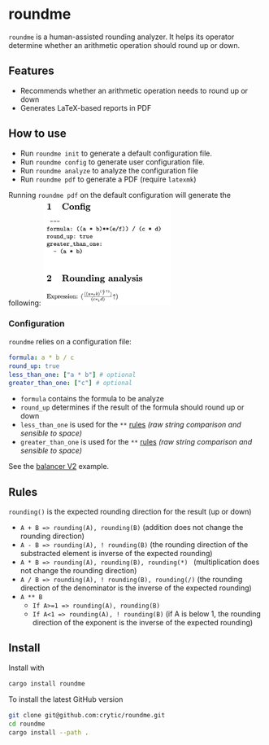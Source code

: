 # roundme

`roundme` is a human-assisted rounding analyzer. It helps its operator determine whether an arithmetic operation should round up or down.

## Features
- Recommends whether an arithmetic operation needs to round up or down
- Generates LaTeX-based reports in PDF

## How to use

- Run `roundme init` to generate a default configuration file. 
- Run `roundme config` to generate user configuration file. 
- Run `roundme analyze` to analyze the configuration file
- Run `roundme pdf` to generate a PDF (require `latexmk`)

Running `roundme pdf` on the default configuration will generate the following:
<img src="./images/example.png" alt="Example" width="50%" />

### Configuration

`roundme` relies on a configuration file:
```yaml
formula: a * b / c 
round_up: true
less_than_one: ["a * b"] # optional
greater_than_one: ["c"] # optional
```
- `formula` contains the formula to be analyze
- `round_up` determines if the result of the formula should round up or down
- `less_than_one` is used for the `**` [rules](#rules) *(raw string comparison and sensible to space)*
- `greater_than_one` is used for the `**` [rules](#rules) *(raw string comparison and sensible to space)*

See the [balancer V2](./examples/balancer/README.md) example.

## Rules

`rounding()` is the expected rounding direction for the result (up or down)

- `A + B => rounding(A), rounding(B)` (addition does not change the rounding direction)
- `A - B => rounding(A), ! rounding(B)` (the rounding direction of the substracted element is inverse of the expected rounding)
- `A * B => rounding(A), rounding(B), rounding(*) ` (multiplication does not change the rounding direction)
- `A / B => rounding(A), ! rounding(B), rounding(/)` (the rounding direction of the denominator is the inverse of the expected rounding)
- `A ** B`
  - `If A>=1 => rounding(A), rounding(B)`
  - `If A<1 => rounding(A), ! rounding(B)` (if A is below 1, the rounding direction of the exponent is the inverse of the expected rounding)

## Install

Install with
```bash
cargo install roundme
```

To install the latest GitHub version
```bash
git clone git@github.com:crytic/roundme.git
cd roundme
cargo install --path .
```
